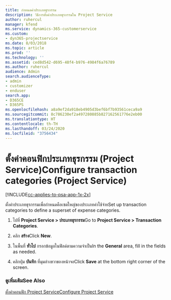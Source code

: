 ```yaml
---
title: กำหนดค่าประเภทธุรกรรม
description: วิธีการตั้งค่าประเภทธุรกรรมใน Project Service
author: ruhercul
manager: kfend
ms.service: dynamics-365-customerservice
ms.custom:
- dyn365-projectservice
ms.date: 8/03/2018
ms.topic: article
ms.prod: ''
ms.technology: ''
ms.assetid: ced8d542-d695-48f4-b976-4984f6a76789
ms.author: ruhercul
audience: Admin
search.audienceType:
- admin
- customizer
- enduser
search.app:
- D365CE
- D365PS
ms.openlocfilehash: a8a9ef2da918eb4905d3bef6bf7b93561ceca9a9
ms.sourcegitcommit: 8c786230ef2a497280885b827162561776e2eb00
ms.translationtype: HT
ms.contentlocale: th-TH
ms.lasthandoff: 03/24/2020
ms.locfileid: "3756434"
---
```

# <a name="configure-transaction-categories-project-service"></a><span data-ttu-id="c21fa-103">ตั้งค่าคอนฟิกประเภทธุรกรรม (Project Service)</span><span class="sxs-lookup"><span data-stu-id="c21fa-103">Configure transaction categories (Project Service)</span></span>

[!INCLUDE[cc-applies-to-psa-app-1x-2x](../includes/cc-applies-to-psa-app-1x-2x.md)]

<span data-ttu-id="c21fa-104">ตั้งค่าประเภทธุรกรรมเพื่อกำหนดคือเซตใหญ่ของประเภทค่าใช้จ่าย</span><span class="sxs-lookup"><span data-stu-id="c21fa-104">Set up transaction categories to define a superset of expense categories.</span></span>  
  
1.  <span data-ttu-id="c21fa-105">ไปที่ **Project Service > ประเภทธุรกรรม**</span><span class="sxs-lookup"><span data-stu-id="c21fa-105">Go to **Project Service > Transaction Categories**.</span></span>  
  
2.  <span data-ttu-id="c21fa-106">คลิก **สร้าง**</span><span class="sxs-lookup"><span data-stu-id="c21fa-106">Click **New**.</span></span>  
  
3.  <span data-ttu-id="c21fa-107">ในพื้นที่ **ทั่วไป** กรอกข้อมูลในฟิลด์ตามความจำเป็น</span><span class="sxs-lookup"><span data-stu-id="c21fa-107">In the **General** area, fill in the fields as needed.</span></span>  
  
4.  <span data-ttu-id="c21fa-108">คลิกปุ่ม **บันทึก** ที่มุมล่างขวาของหน้าจอ</span><span class="sxs-lookup"><span data-stu-id="c21fa-108">Click **Save** at the bottom right corner of the screen.</span></span>  
  
### <a name="see-also"></a><span data-ttu-id="c21fa-109">ดูเพิ่มเติม</span><span class="sxs-lookup"><span data-stu-id="c21fa-109">See Also</span></span>  
 [<span data-ttu-id="c21fa-110">ตั้งค่าคอนฟิก Project Service</span><span class="sxs-lookup"><span data-stu-id="c21fa-110">Configure Project Service</span></span>](../project-service/configure.md)
